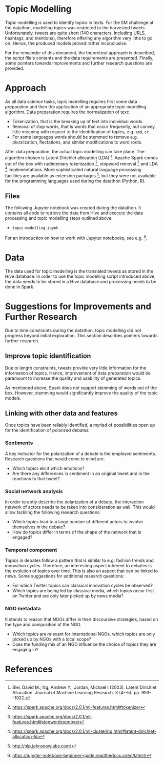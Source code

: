 # Topic Modelling

Topic modelling is used to identify topics in texts. For the SM challenge at the
datathon, modelling topics was restricted to the harvested tweets.
Unfortunately, tweets are quite short (140 characters, including URLS,
hashtags, and mentions), therefore offering any algorithm very little to go on.
Hence, the produced models proved rather inconclusive.

For the remainder of this document, the theoretical approach is described, the
script file's contents and the data requirements are presented. Finally, some 
pointers towards improvements and further research questions are provided.


# Approach

As all data science tasks, topic modelling requires first some data preparation
and then the application of an appropriate topic modelling algorithm. Data
preparation requires the normalization of text:

* Tokenization, that is the breaking up of text into individual words.
* Removal of stop words, that is words that occur frequently, but convey little
  meaning with respect to the identification of topics, e.g. `and`, `or`.
* For some languages words should be stemmed to remove e.g. pluralization,
  flectations, and similar modifications to word roots.

After data preparation, the actual topic modelling can take place. The algorithm
chosen is Latent Dirichlet allocation (LDA) [^1]. Apache Spark comes out of the
box with rudimentary tokenization [^2], stopword removal [^3] and LDA [^4]
implementations. More sophisticated natural language processing facilities are
available as extension packages [^5], but they were not available for the
programming languages used during the datathon (Python, R).


## Files

The following Jupyter notebook was created during the datathon. It contains all
code to retrieve the data from Hive and execute the data processing and topic
modelling steps outlined above.

* `topic-modelling.ipynb`

For an introduction on how to work with Jupyter notebooks, see e.g. [^6].

# Data

The data used for topic modelling is the translated tweets as stored in the Hive
database. In order to use the topic modelling script introduced above, the data
needs to be stored in a Hive database and processing needs to be done in Spark.


# Suggestions for Improvements and Further Research

Due to time constraints during the datathon, topic modelling did not progress
beyond initial exploration. This section describes pointers towards further
research.

## Improve topic identification

Due to length constraints, tweets provide very little information for the
information of topics. Hence, improvement of data preparation would be
paramount to increase the quality and usability of generated topics.

As mentioned above, Spark does not support stemming of words out of the box.
However, stemming would significantly improve the quality of the topic models.

## Linking with other data and features

Once topics have been reliably identified, a myriad of possibilities open up for
the identification of polarized debates:

### Sentiments

A key indicator for the polarization of a debate is the employed sentiments.
Research questions that would come to mind are:

* Which topics elicit which emotions?
* Are there any differences in sentiment in an original tweet and in the
  reactions to that tweet?

### Social network analysis

In order to aptly describe the polarization of a debate, the interaction network
of actors needs to be taken into consideration as well. This would allow
tackling the following research questions:

* Which topics lead to a large number of different actors to involve themselves
  in the debate?
* How do topics differ in terms of the shape of the network that is engaged?

### Temporal component

Topics in debates follow a pattern that is similar to e.g. fashion trends and
innovation cycles. Therefore, an interesting aspect inherent to debates is the
evolution of topics over time. This is also an aspect that can be linked to
news. Some suggestions for additional research questions:

* For which Twitter topics can classical innovation cycles be observed?
* Which topics are being led by classical media, which topics occur first on
  Twitter and are only later picked up by news media?

### NGO metadata

It stands to reason that NGOs differ in their discoursive strategies, based on
the type and composition of the NGO.

* Which topics are relevant for international NGOs, which topics are only
  picked up by NGOs with a local scope?
* Does the funding mix of an NGO influence the choice of topics they are
  engaging in?


# References

[^1]: Blei, David M.; Ng, Andrew Y.; Jordan, Michael I (2003). Latent Dirichlet
Allocation. Journal of Machine Learning Research. 3 (4--5): pp. 993--1022.
[^2]: <https://spark.apache.org/docs/2.0.1/ml-features.html#tokenizer>
[^3]: <https://spark.apache.org/docs/2.0.1/ml-features.html#stopwordsremover>
[^4]: <https://spark.apache.org/docs/2.0.1/ml-clustering.html#latent-dirichlet-allocation-lda>
[^5]: <http://nlp.johnsnowlabs.com/>
[^6]: <https://jupyter-notebook-beginner-guide.readthedocs.io/en/latest/>
